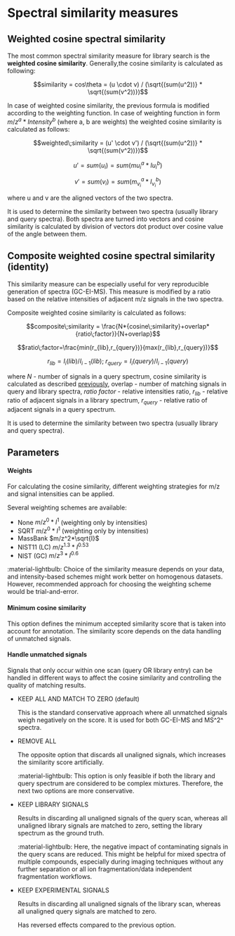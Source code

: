 # **Spectral similarity measures**

## **Weighted cosine spectral similarity**

The most common spectral similarity measure for library search is the **weighted cosine similarity**. Generally,the cosine similarity is calculated as following:

$$similarity = cos\theta = (u \cdot v) / (\sqrt{(sum(u^2))} * \sqrt{(sum(v^2))})$$

In case of weighted cosine similarity, the previous formula is modified according to the weighting function. In case of weighting function in form $m/z^a*{Intensity}^b$ (where a, b are weights) the weighted cosine similarity is calculated as follows:

$$weighted\;similarity = (u' \cdot v') / (\sqrt{(sum(u^2))} * \sqrt{(sum(v^2))})$$

$$u' = sum(u_i) = sum(m{u_i}^a*I{u_i}^b)$$

$$v' = sum(v_i) = sum(m_{v_i}^a*I_{v_i}^b)$$

where u and v are the aligned vectors of the two spectra.

It is used to determine the similarity between two spectra (usually library and query spectra). Both spectra are turned into vectors and cosine similarity is calculated by division of vectors dot product over cosine value of the angle between them.

## **Composite weighted cosine spectral similarity (identity)**

This similarity measure can be especially useful for very reproducible generation of spectra (GC-EI-MS). This measure is modified by a ratio based on the relative intensities of adjacent m/z signals in the two spectra.

Composite weighted cosine similarity is calculated as follows:

$$composite\;similarity = \frac{N*{cosine\;similarity}+overlap*{ratio\;factor}}{N+overlap}$$

$$ratio\;factor=\frac{min(r_{lib},r_{query})}{max(r_{lib},r_{query})}$$

$$r_{lib}=I_i(lib)/I_{i-1}(lib);\;r_{query}=I_i(query)/I_{i-1}(query)$$

where $N$ - number of signals in a query spectrum, cosine similarity is calculated as described [previously](#weighted-cosine-spectral-similarity), overlap - number of matching signals in query and library spectra, $ratio\;factor$ - relative intensities ratio, $r_{lib}$ - relative ratio of adjacent signals in a library spectrum, $r_{query}$ - relative ratio of adjacent signals in a query spectrum.

[//]: # (TODO So is it abundance or intensities)

It is used to determine the similarity between two spectra (usually library and query spectra).

## **Parameters**

#### **Weights**

For calculating the cosine similarity, different weighting strategies for  m/z and signal intensities can be applied.

[//]: # (Weights are applied to m/z and intensity as follows $m/z^a*{Intensity}^b$.)

Several weighting schemes are available:

- None $m/z^0*I^1$ (weighting only by intensities)
- SQRT $m/z^0*I^1$ (weighting only by intensities)
- MassBank $m/z^2*\sqrt{I}$
- NIST11 (LC) $m/z^{1.3}*I^{0.53}$
- NIST (GC) $m/z^3*I^{0.6}$

:material-lightbulb: Choice of the similarity measure depends on your data, and intensity-based schemes might work better on homogenous datasets. However, recommended approach for choosing the weighting scheme would be trial-and-error.

#### **Minimum cosine similarity**

This option defines the minimum accepted similarity  score that is taken into account for annotation. The similarity score depends on the data handling of unmatched signals.

#### **Handle unmatched signals**

Signals that only occur within one scan (query OR library entry) can be handled in different ways to affect the cosine similarity and controlling the quality  of matching results.

- KEEP ALL AND MATCH TO ZERO (default)

    This is the standard conservative approach where all unmatched signals weigh negatively on the score. It is used for both GC-EI-MS and MS^2^ spectra.

- REMOVE ALL

    The opposite option that discards all unaligned signals, which increases the similarity score artificially.

    :material-lightbulb: This option is only feasible if both the library and query spectrum are considered to be complex mixtures. Therefore, the next two options are more conservative.

- KEEP LIBRARY SIGNALS

    Results in discarding all unaligned signals of the query scan, whereas all unaligned library signals are matched to zero, setting the library spectrum as the ground truth.

    :material-lightbulb: Here, the negative impact of contaminating signals in the query scans are reduced. This might be helpful for mixed spectra of multiple compounds, especially during imaging techniques without any further separation or all ion fragmentation/data independent fragmentation workflows.

- KEEP EXPERIMENTAL SIGNALS

    Results in discarding all unaligned signals of the library scan, whereas all unaligned query signals are matched to zero.

    Has reversed effects compared to the previous option.
